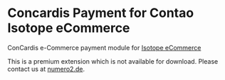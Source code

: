 # Concardis Payment for Contao Isotope eCommerce
ConCardis e-Commerce payment module for [Isotope eCommerce](https://github.com/isotope/core)

This is a premium extension which is not available for download.
Please contact us at [numero2.de](https://www.numero2.de).

